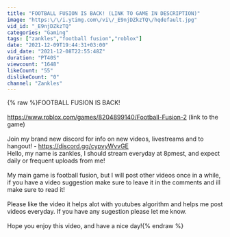 ```yaml
---
title: "FOOTBALL FUSION IS BACK! (LINK TO GAME IN DESCRIPTION)"
image: "https:\/\/i.ytimg.com\/vi\/_E9njDZkzTQ\/hqdefault.jpg"
vid_id: "_E9njDZkzTQ"
categories: "Gaming"
tags: ["zankles","football fusion","roblox"]
date: "2021-12-09T19:44:31+03:00"
vid_date: "2021-12-08T22:55:48Z"
duration: "PT40S"
viewcount: "1648"
likeCount: "55"
dislikeCount: "0"
channel: "Zankles"
---
```

{% raw %}FOOTBALL FUSION IS BACK!<br /><br /><a rel="nofollow" target="blank" href="https://www.roblox.com/games/8204899140/Football-Fusion-2">https://www.roblox.com/games/8204899140/Football-Fusion-2</a> (link to the game)<br /><br />Join my brand new discord for info on new videos, livestreams and to hangout! - <a rel="nofollow" target="blank" href="https://discord.gg/cypvyWvvGE">https://discord.gg/cypvyWvvGE</a><br />Hello, my name is zankles, I should stream everyday at 8pmest, and expect daily or frequent uploads from me!<br /><br />My main game is football fusion, but I will post other videos once in a while, if you have a video suggestion make sure to leave it in the comments and ill make sure to read it!<br /><br />Please like the video it helps alot with youtubes algorithm and helps me post  videos everyday. If you have any sugestion please let me know. <br /><br />Hope you enjoy this video, and have a nice day!{% endraw %}
